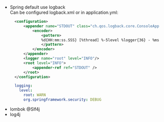 - Spring default use logback  
  Can be configured logback.xml or in application.yml:  
  ```xml
    <configuration>
        <appender name="STDOUT" class="ch.qos.logback.core.ConsoleAppender">
            <encoder>
                <pattern>
                %d{HH:mm:ss.SSS} [%thread] %-5level %logger{36} - %msg%n
                </pattern>
            </encoder>
        </appender>
        <logger name="root" level="INFO"/>
        <root level="INFO">
            <appender-ref ref="STDOUT" />
        </root>
    </configuration>
  ```
  ```yaml
    logging:
      level:
        root: WARN
        org.springframework.security: DEBUG
  ```
- lombok @Slf4j
- log4j
